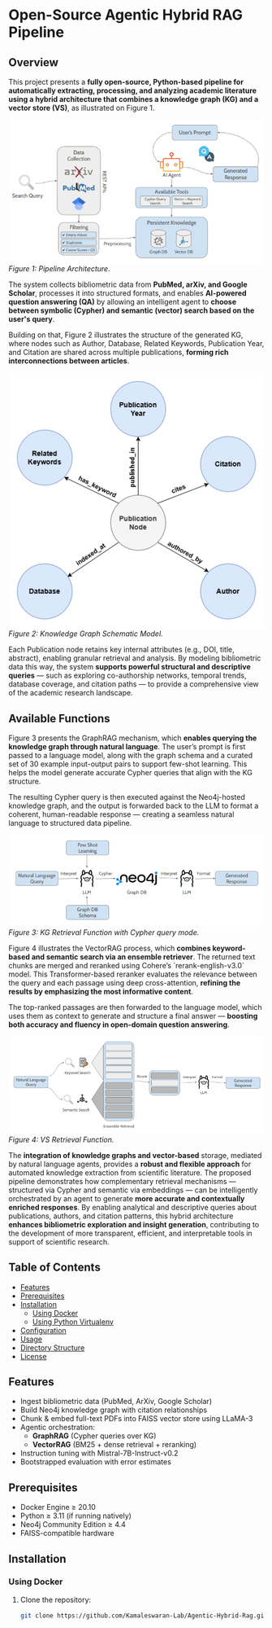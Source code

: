 # Open-Source Agentic Hybrid RAG Pipeline

## Overview
This project presents a **fully open-source, Python-based pipeline for automatically extracting, processing, and analyzing academic literature using a hybrid architecture that combines a knowledge graph (KG) and a vector store (VS)**, as illustrated on Figure 1.

![Pipeline Overview](assets/general_workflow.png)  
*Figure 1: Pipeline Architecture.*  

The system collects bibliometric data from **PubMed, arXiv, and Google Scholar**, processes it into structured formats, and enables **AI-powered question answering (QA)** by allowing an intelligent agent to **choose between symbolic (Cypher) and semantic (vector) search based on the user's query**.

Building on that, Figure 2 illustrates the structure of the generated KG, where nodes such as Author, Database, Related Keywords, Publication Year, and Citation are shared across multiple publications, **forming rich interconnections between articles**.

![KG](assets/kg.png) 
*Figure 2: Knowledge Graph Schematic Model.*

Each Publication node retains key internal attributes (e.g., DOI, title, abstract), enabling granular retrieval and analysis. By modeling bibliometric data this way, the system **supports powerful structural and descriptive queries** — such as exploring co-authorship networks, temporal trends, database coverage, and citation paths — to provide a comprehensive view of the academic research landscape.

## Available Functions

Figure 3 presents the GraphRAG mechanism, which **enables querying the knowledge graph through natural language**. The user’s prompt is first passed to a language model, along with the graph schema and a curated set of 30 example input-output pairs to support few-shot learning. This helps the model generate accurate Cypher queries that align with the KG structure.

The resulting Cypher query is then executed against the Neo4j-hosted knowledge graph, and the output is forwarded back to the LLM to format a coherent, human-readable response — creating a seamless natural language to structured data pipeline.

![Cypher](assets/cypher.png) 
*Figure 3: KG Retrieval Function with Cypher query mode.*

Figure 4 illustrates the VectorRAG process, which **combines keyword-based and semantic search via an ensemble retriever**. The returned text chunks are merged and reranked using Cohere’s ´rerank-english-v3.0´ model. This Transformer-based reranker evaluates the relevance between the query and each passage using deep cross-attention, **refining the results by emphasizing the most informative content**.

The top-ranked passages are then forwarded to the language model, which uses them as context to generate and structure a final answer — **boosting both accuracy and fluency in open-domain question answering**.

![VS](assets/sim.png) 
*Figure 4: VS Retrieval Function.*

The **integration of knowledge graphs and vector-based** storage, mediated by natural language agents, provides a **robust and flexible approach** for automated knowledge extraction from scientific literature. The proposed pipeline demonstrates how complementary retrieval mechanisms — structured via Cypher and semantic via embeddings — can be intelligently orchestrated by an agent to generate **more accurate and contextually enriched responses**. By enabling analytical and descriptive queries about publications, authors, and citation patterns, this hybrid architecture **enhances bibliometric exploration and insight generation**, contributing to the development of more transparent, efficient, and interpretable tools in support of scientific research.

## Table of Contents
- [Features](#features)  
- [Prerequisites](#prerequisites)  
- [Installation](#installation)  
  - [Using Docker](#using-docker)  
  - [Using Python Virtualenv](#using-python-virtualenv)  
- [Configuration](#configuration)  
- [Usage](#usage)  
- [Directory Structure](#directory-structure)  
- [License](#license)  

## Features
- Ingest bibliometric data (PubMed, ArXiv, Google Scholar)  
- Build Neo4j knowledge graph with citation relationships  
- Chunk & embed full-text PDFs into FAISS vector store using LLaMA-3  
- Agentic orchestration:  
  - **GraphRAG** (Cypher queries over KG)  
  - **VectorRAG** (BM25 + dense retrieval + reranking)  
- Instruction tuning with Mistral-7B-Instruct-v0.2   
- Bootstrapped evaluation with error estimates  

## Prerequisites
- Docker Engine ≥ 20.10  
- Python ≥ 3.11 (if running natively)  
- Neo4j Community Edition ≥ 4.4  
- FAISS-compatible hardware  

## Installation

### Using Docker
1. Clone the repository:  
   ```bash
   git clone https://github.com/Kamaleswaran-Lab/Agentic-Hybrid-Rag.git
